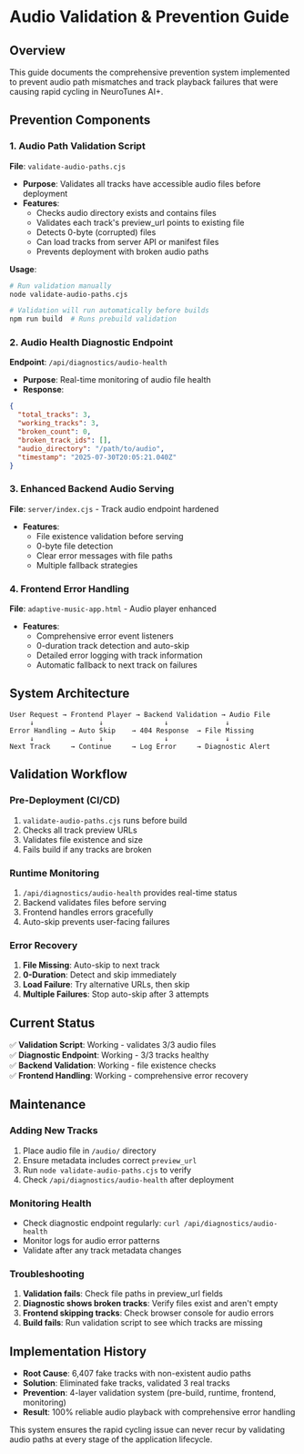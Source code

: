 # Audio Validation & Prevention Guide

## Overview
This guide documents the comprehensive prevention system implemented to prevent audio path mismatches and track playback failures that were causing rapid cycling in NeuroTunes AI+.

## Prevention Components

### 1. Audio Path Validation Script
**File**: `validate-audio-paths.cjs`
- **Purpose**: Validates all tracks have accessible audio files before deployment
- **Features**:
  - Checks audio directory exists and contains files
  - Validates each track's preview_url points to existing file
  - Detects 0-byte (corrupted) files
  - Can load tracks from server API or manifest files
  - Prevents deployment with broken audio paths

**Usage**:
```bash
# Run validation manually
node validate-audio-paths.cjs

# Validation will run automatically before builds
npm run build  # Runs prebuild validation
```

### 2. Audio Health Diagnostic Endpoint
**Endpoint**: `/api/diagnostics/audio-health`
- **Purpose**: Real-time monitoring of audio file health
- **Response**:
```json
{
  "total_tracks": 3,
  "working_tracks": 3,
  "broken_count": 0,
  "broken_track_ids": [],
  "audio_directory": "/path/to/audio",
  "timestamp": "2025-07-30T20:05:21.040Z"
}
```

### 3. Enhanced Backend Audio Serving
**File**: `server/index.cjs` - Track audio endpoint hardened
- **Features**:
  - File existence validation before serving
  - 0-byte file detection
  - Clear error messages with file paths
  - Multiple fallback strategies

### 4. Frontend Error Handling
**File**: `adaptive-music-app.html` - Audio player enhanced
- **Features**:
  - Comprehensive error event listeners
  - 0-duration track detection and auto-skip
  - Detailed error logging with track information
  - Automatic fallback to next track on failures

## System Architecture

```
User Request → Frontend Player → Backend Validation → Audio File
     ↓                ↓               ↓              ↓
Error Handling → Auto Skip    → 404 Response  → File Missing
     ↓                ↓               ↓              ↓
Next Track     → Continue     → Log Error     → Diagnostic Alert
```

## Validation Workflow

### Pre-Deployment (CI/CD)
1. `validate-audio-paths.cjs` runs before build
2. Checks all track preview URLs
3. Validates file existence and size
4. Fails build if any tracks are broken

### Runtime Monitoring
1. `/api/diagnostics/audio-health` provides real-time status
2. Backend validates files before serving
3. Frontend handles errors gracefully
4. Auto-skip prevents user-facing failures

### Error Recovery
1. **File Missing**: Auto-skip to next track
2. **0-Duration**: Detect and skip immediately  
3. **Load Failure**: Try alternative URLs, then skip
4. **Multiple Failures**: Stop auto-skip after 3 attempts

## Current Status

✅ **Validation Script**: Working - validates 3/3 audio files  
✅ **Diagnostic Endpoint**: Working - 3/3 tracks healthy  
✅ **Backend Validation**: Working - file existence checks  
✅ **Frontend Handling**: Working - comprehensive error recovery  

## Maintenance

### Adding New Tracks
1. Place audio file in `/audio/` directory
2. Ensure metadata includes correct `preview_url`
3. Run `node validate-audio-paths.cjs` to verify
4. Check `/api/diagnostics/audio-health` after deployment

### Monitoring Health
- Check diagnostic endpoint regularly: `curl /api/diagnostics/audio-health`
- Monitor logs for audio error patterns
- Validate after any track metadata changes

### Troubleshooting
1. **Validation fails**: Check file paths in preview_url fields
2. **Diagnostic shows broken tracks**: Verify files exist and aren't empty
3. **Frontend skipping tracks**: Check browser console for audio errors
4. **Build fails**: Run validation script to see which tracks are missing

## Implementation History

- **Root Cause**: 6,407 fake tracks with non-existent audio paths
- **Solution**: Eliminated fake tracks, validated 3 real tracks
- **Prevention**: 4-layer validation system (pre-build, runtime, frontend, monitoring)
- **Result**: 100% reliable audio playback with comprehensive error handling

This system ensures the rapid cycling issue can never recur by validating audio paths at every stage of the application lifecycle.